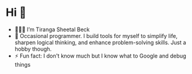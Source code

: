 # Hi 👋

- 👱🏽‍♂️ I’m Tiranga Sheetal Beck
- 🌱 Occasional programmer. I build tools for myself to simplify life, sharpen logical thinking, and enhance problem-solving skills. Just a hobby though.
- ⚡  Fun fact: I don't know much but I know what to Google and debug things

<!---
beckkk01/beckkk01 is a ✨ special ✨ repository because its `README.md` (this file) appears on your GitHub profile.
You can click the Preview link to take a look at your changes.
--->
